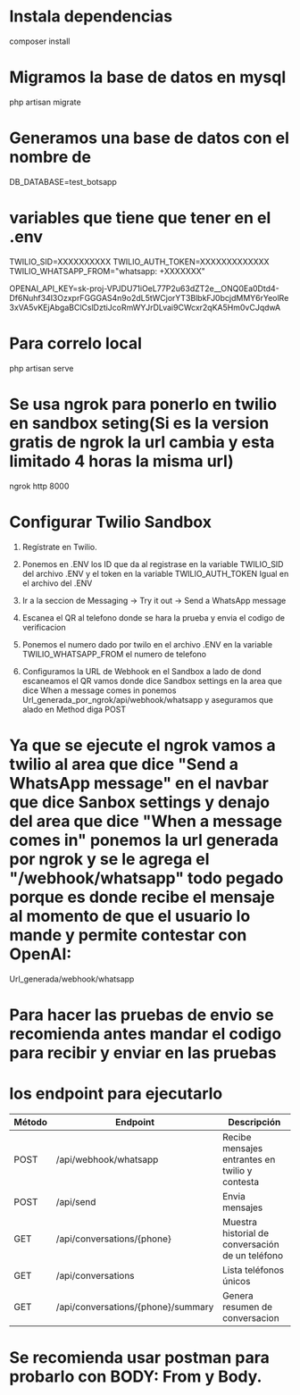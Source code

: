 
# Instala dependencias
composer install


# Migramos la base de datos en mysql
php artisan migrate

# Generamos una base de datos con el nombre de 
DB_DATABASE=test_botsapp



# variables que tiene que tener en el .env

TWILIO_SID=XXXXXXXXXX
TWILIO_AUTH_TOKEN=XXXXXXXXXXXXX
TWILIO_WHATSAPP_FROM="whatsapp: +XXXXXXX"

OPENAI_API_KEY=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




# Para correlo local 
php artisan serve

# Se usa ngrok para ponerlo en twilio en sandbox seting(Si es la version gratis de ngrok la url cambia y esta limitado 4 horas la misma url)
ngrok http 8000


# Configurar Twilio Sandbox 

1. Regístrate en Twilio.

2. Ponemos en .ENV los ID que da al registrase en la variable TWILIO_SID del archivo .ENV y el token en la variable TWILIO_AUTH_TOKEN Igual en el archivo del .ENV 

3. Ir a la seccion de Messaging -> Try it out -> Send a WhatsApp message

4. Escanea el QR al telefono donde se hara la prueba y envia el codigo de verificacion

5. Ponemos el numero dado por twilo en el archivo .ENV en la variable TWILIO_WHATSAPP_FROM el numero de telefono 

6. Configuramos la URL de Webhook en el Sandbox a lado de dond escaneamos el QR vamos donde dice Sandbox settings en la area que dice When a message comes in ponemos  Url_generada_por_ngrok/api/webhook/whatsapp y aseguramos que alado en Method diga POST

# Ya que se ejecute el ngrok vamos a twilio al area que dice "Send a WhatsApp message" en el navbar que dice Sanbox settings y denajo del area que dice "When a message comes in" ponemos la url generada por ngrok y se le agrega el "/webhook/whatsapp" todo pegado porque es donde recibe el mensaje al momento de que el usuario lo mande y permite contestar con OpenAI:

Url_generada/webhook/whatsapp


# Para hacer las pruebas de envio se recomienda antes mandar el codigo para recibir y enviar en las pruebas

# los endpoint para ejecutarlo

| Método | Endpoint                           | Descripción                                      |
| ------ | ---------------------------------- | ------------------------------------------------ |
| POST   | /api/webhook/whatsapp              | Recibe mensajes entrantes en twilio y contesta   |
| POST   | /api/send                          | Envia mensajes                                   |
| GET    | /api/conversations/{phone}         | Muestra historial de conversación de un teléfono |
| GET    | /api/conversations                 | Lista teléfonos únicos                           |
| GET    | /api/conversations/{phone}/summary | Genera resumen de conversacion                   |

# Se recomienda usar postman para probarlo con BODY: From y Body.


